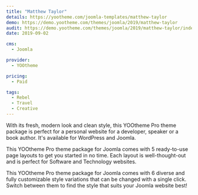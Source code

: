 ```yaml
---
title: "Matthew Taylor"
details: https://yootheme.com/joomla-templates/matthew-taylor
demo: https://demo.yootheme.com/themes/joomla/2019/matthew-taylor
audit: https://demo.yootheme.com/themes/joomla/2019/matthew-taylor/index.php/blog
date: 2019-09-02

cms: 
  - Joomla

provider:
  - YOOtheme

pricing:
  - Paid

tags:
  - Rebel
  - Travel
  - Creative
---
```


With its fresh, modern look and clean style, this YOOtheme Pro theme package is perfect for a personal website for a developer, speaker or a book author. It's available for WordPress and Joomla.

This YOOtheme Pro theme package for Joomla comes with 5 ready-to-use page layouts to get you started in no time. Each layout is well-thought-out and is perfect for Software and Technology websites.

This YOOtheme Pro theme package for Joomla comes with 6 diverse and fully customizable style variations that can be changed with a single click. Switch between them to find the style that suits your Joomla website best!
